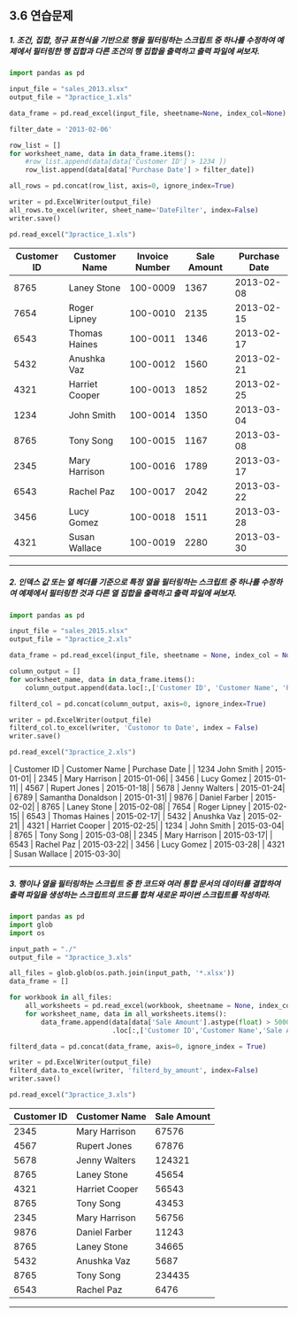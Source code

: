 ## 3.6 연습문제
##### 1. 조건, 집합, 정규 표현식을 기반으로 행을 필터링하는 스크립트 중 하나를 수정하여 예제에서 필터링한 행 집합과 다른 조건의 행 집합을 출력하고 출력 파일에 써보자.
```python
import pandas as pd

input_file = "sales_2013.xlsx"
output_file = "3practice_1.xls"

data_frame = pd.read_excel(input_file, sheetname=None, index_col=None)

filter_date = '2013-02-06'

row_list = []
for worksheet_name, data in data_frame.items():
    #row_list.append(data[data['Customer ID'] > 1234 ])
    row_list.append(data[data['Purchase Date'] > filter_date])

all_rows = pd.concat(row_list, axis=0, ignore_index=True)

writer = pd.ExcelWriter(output_file)
all_rows.to_excel(writer, sheet_name='DateFilter', index=False)
writer.save()

pd.read_excel("3practice_1.xls")
```
 | Customer ID | Customer Name | Invoice Number | Sale Amount | Purchase Date |
 | --- | --- | --- | --- | --- | 
 | 8765 | Laney Stone | 100-0009 | 1367 | 2013-02-08 |
 | 7654 | Roger Lipney | 100-0010 | 2135 | 2013-02-15 |
 | 6543 | Thomas Haines | 100-0011 | 1346 | 2013-02-17 |
 | 5432 | Anushka Vaz | 100-0012 | 1560 | 2013-02-21 |
 | 4321 | Harriet Cooper | 100-0013 | 1852 | 2013-02-25 |
 | 1234 | John Smith | 100-0014 | 1350 | 2013-03-04 |
 | 8765 | Tony Song | 100-0015 | 1167 | 2013-03-08 |
 | 2345 | Mary Harrison | 100-0016 | 1789 | 2013-03-17 |
 | 6543 | Rachel Paz | 100-0017 | 2042 | 2013-03-22 |
 | 3456 | Lucy Gomez | 100-0018 | 1511 | 2013-03-28 |
 | 4321 | Susan Wallace | 100-0019 | 2280 | 2013-03-30 |

***

##### 2. 인덱스 값 또는 열 헤더를 기준으로 특정 열을 필터링하는 스크립트 중 하나를 수정하여 예제에서 필터링한 것과 다른 열 집합을 출력하고 출력 파일에 써보자.
```python
import pandas as pd

input_file = "sales_2015.xlsx"
output_file = "3practice_2.xls"

data_frame = pd.read_excel(input_file, sheetname = None, index_col = None)

column_output = []
for worksheet_name, data in data_frame.items():
    column_output.append(data.loc[:,['Customer ID', 'Customer Name', 'Purchase Date']])

filterd_col = pd.concat(column_output, axis=0, ignore_index=True)

writer = pd.ExcelWriter(output_file)
filterd_col.to_excel(writer, 'Customor to Date', index = False)
writer.save()

pd.read_excel("3practice_2.xls")
```
 | Customer ID	| Customer Name	| Purchase Date |
 | 1234  John Smith | 2015-01-01|
 | 2345 | Mary Harrison | 2015-01-06|
 | 3456 | Lucy Gomez | 2015-01-11|
 | 4567 | Rupert Jones | 2015-01-18|
 | 5678 | Jenny Walters | 2015-01-24|
 | 6789 | Samantha Donaldson | 2015-01-31|
 | 9876 | Daniel Farber | 2015-02-02|
 | 8765 | Laney Stone | 2015-02-08|
 | 7654 | Roger Lipney | 2015-02-15|
 | 6543 | Thomas Haines | 2015-02-17|
 | 5432 | Anushka Vaz | 2015-02-21|
 | 4321 | Harriet Cooper | 2015-02-25|
 | 1234 | John Smith | 2015-03-04|
 | 8765 | Tony Song | 2015-03-08|
 | 2345 | Mary Harrison | 2015-03-17|
 | 6543 | Rachel Paz | 2015-03-22|
 | 3456 | Lucy Gomez | 2015-03-28|
 | 4321 | Susan Wallace | 2015-03-30|

***

##### 3. 행이나 열을 필터링하는 스크립트 중 한 코드와 여러 통합 문서의 데이터를 결합하여 출력 파일을 생성하는 스크립트의 코드를 합쳐 새로운 파이썬 스크립트를 작성하라.
```python
import pandas as pd
import glob
import os

input_path = "./"
output_file = "3practice_3.xls"

all_files = glob.glob(os.path.join(input_path, '*.xlsx'))
data_frame = []

for workbook in all_files:
    all_worksheets = pd.read_excel(workbook, sheetname = None, index_col = None)
    for worksheet_name, data in all_worksheets.items():
        data_frame.append(data[data['Sale Amount'].astype(float) > 5000.0]\
                          .loc[:,['Customer ID','Customer Name','Sale Amount']])

filterd_data = pd.concat(data_frame, axis=0, ignore_index = True)

writer = pd.ExcelWriter(output_file)
filterd_data.to_excel(writer, 'filterd_by_amount', index=False)
writer.save()

pd.read_excel("3practice_3.xls")
```
| Customer ID | Customer Name | Sale Amount |
| --- | --- | --- |
| 2345	| Mary Harrison	| 67576 |
| 4567	| Rupert Jones	| 67876 |
| 5678	| Jenny Walters	| 124321 |
| 8765	| Laney Stone	| 45654 |
| 4321	| Harriet Cooper | 56543 |
| 8765	| Tony Song	| 43453 |
| 2345	| Mary Harrison	| 56756 |
| 9876	| Daniel Farber	| 11243 |
| 8765	| Laney Stone	| 34665 |
| 5432	| Anushka Vaz	| 5687 |
| 8765	| Tony Song	| 234435 |
| 6543	| Rachel Paz	| 6476 |

***
